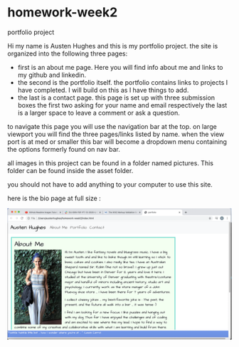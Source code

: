 # homework-week2

portfolio project

Hi my name is Austen Hughes and this is my portfolio project. the site is organized into the following three pages:

- first is an about me page. Here you will find info about me and links to my github and linkedin. 
- the second is the portfolio itself. the portfolio contains links to projects I have completed. I will build on this as I have things to add.
- the last is a contact page. this page is set up with three submission boxes the first two asking for your name and email respectively the last is a larger space to leave a comment or ask a question. 

to navigate this page you will use the navigation bar at the top. on large viewport you will find the three pages/links listed by name. when the view port is at med or smaller this bar will become a dropdown menu containing the options formerly found on nav bar.

all images in this project can be found in a folder named pictures. This folder can be found inside the asset folder.

you should not have to add anything to your computer to use this site.  

here is the bio page at full size :

![](assets/pictures/screenshot.png)
